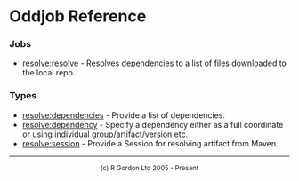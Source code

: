 # Oddjob Reference

### Jobs

- [resolve:resolve](org/oddjob/maven/jobs/ResolveJob.md) - Resolves dependencies to a list of files downloaded to the local repo.

### Types

- [resolve:dependencies](org/oddjob/maven/types/DependenciesFactory.md) - Provide a list of dependencies.
- [resolve:dependency](org/oddjob/maven/types/Dependency.md) - Specify a dependency either as a full coordinate or using individual group/artifact/version etc.
- [resolve:session](org/oddjob/maven/types/ResolverSessionType.md) - Provide a Session for resolving artifact from Maven.

-----------------------

<div style='font-size: smaller; text-align: center;'>(c) R Gordon Ltd 2005 - Present</div>
